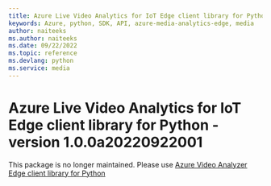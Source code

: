 ```yaml
---
title: Azure Live Video Analytics for IoT Edge client library for Python
keywords: Azure, python, SDK, API, azure-media-analytics-edge, media
author: naiteeks
ms.author: naiteeks
ms.date: 09/22/2022
ms.topic: reference
ms.devlang: python
ms.service: media
---
```

# Azure Live Video Analytics for IoT Edge client library for Python - version 1.0.0a20220922001 


This package is no longer maintained. Please use [Azure Video Analyzer Edge client library for Python](https://pypi.org/project/azure-media-videoanalyzer-edge)

